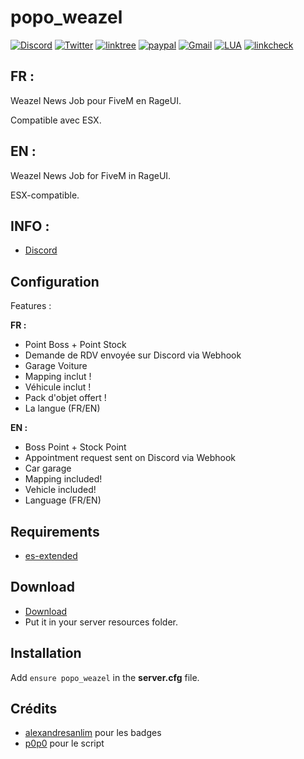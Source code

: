 # popo_weazel

[![Discord](https://img.shields.io/badge/Discord-5865F2?style=for-the-badge&logo=discord&logoColor=white)](https://discord.gg/yQcMBUUkNc)
[![Twitter](https://img.shields.io/badge/Twitter-1DA1F2?style=for-the-badge&logo=twitter&logoColor=white)](https://twitter.com/L4P0p0)
[![linktree](https://img.shields.io/badge/linktree-39E09B?style=for-the-badge&logo=linktree&logoColor=white)](https://linktr.ee/p0p0_l4_t4nch3)
[![paypal](https://img.shields.io/badge/PayPal-00457C?style=for-the-badge&logo=paypal&logoColor=white)](https://paypal.me/p0p0l4t4nch3?country.x=FR&locale.x=fr_FR)
[![Gmail](https://img.shields.io/badge/Gmail-D14836?style=for-the-badge&logo=gmail&logoColor=white)](mailto:popodevfivem@gmail.com)
[![LUA](https://img.shields.io/badge/Lua-2C2D72?style=for-the-badge&logo=lua&logoColor=white)](https://www.lua.org)
[![linkcheck](https://github.com/Leap0p0/popo_ammunation/actions/workflows/test_link.yml/badge.svg)](https://github.com/Leap0p0/popo_ammunation/actions/workflows/test_link.yml)


## FR :

Weazel News Job pour FiveM en RageUI.

Compatible avec ESX.

## EN :

Weazel News Job for FiveM in RageUI.

ESX-compatible.

## INFO :

* [Discord](https://discord.gg/yQcMBUUkNc)


## Configuration
Features :

**FR :** 
* Point Boss + Point Stock
* Demande de RDV envoyée sur Discord via Webhook
* Garage Voiture
* Mapping inclut !
* Véhicule inclut !
* Pack d'objet offert !
* La langue (FR/EN)

**EN :**
* Boss Point + Stock Point
* Appointment request sent on Discord via Webhook
* Car garage
* Mapping included!
* Vehicle included!
* Language (FR/EN)

## Requirements
* [es-extended](https://github.com/Vanheden/es_extended)

## Download
* [Download](https://github.com/Leap0p0/popo_ammunation/archive/refs/heads/main.zip)
* Put it in your server resources folder.

## Installation
Add ``ensure popo_weazel`` in the **server.cfg** file.

## Crédits

* [alexandresanlim](https://github.com/alexandresanlim) pour les badges
* [p0p0](https://github.com/Leap0p0) pour le script
